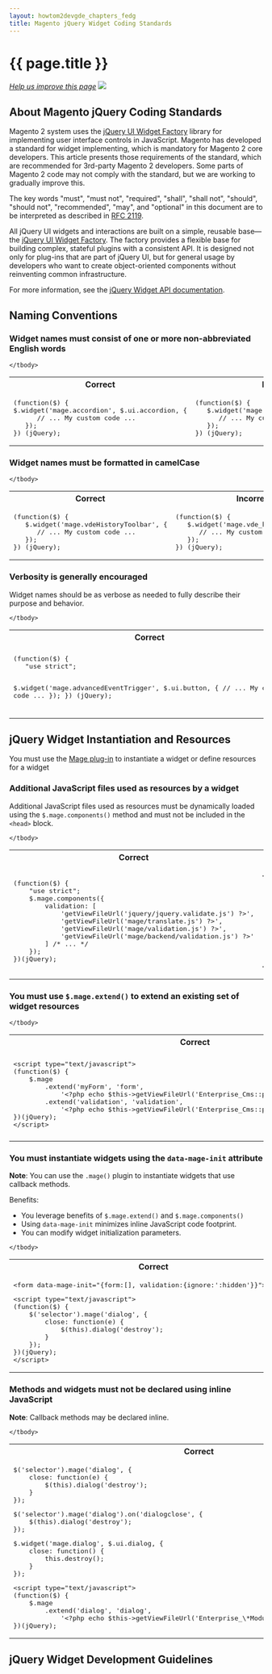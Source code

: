 ```yaml
---
layout: howtom2devgde_chapters_fedg
title: Magento jQuery Widget Coding Standards
---
```

 
<h1 id="fedg_using-ui-lib">{{ page.title }}</h1>

<p><a href="{{ site.githuburl }}guides/m2fedg/v1.0.0.0/javascript/jquery-widget-coding-stnd.md" target="_blank"><em>Help us improve this page</em></a>&nbsp;<img src="{{ site.baseurl }}common/images/newWindow.gif"/></p>

<h2 id="fedg_jq-widget-coding-stnd_overview">About Magento jQuery Coding Standards</h2>

Magento 2 system uses the <a href="http://jqueryui.com/widget/" target="_blank">jQuery UI Widget Factory</a> library for implementing user interface controls in JavaScript. Magento has developed a standard for widget implementing, which is mandatory for Magento 2 core developers. This article presents those requirements of the standard, which are recommended for 3rd-party Magento 2 developers. Some parts of Magento 2 code may not comply with the standard, but we are working to gradually improve this. 

The key words "must", "must not", "required", "shall", "shall not", "should", "should not", "recommended", "may", and "optional" in this document are to be interpreted as described in <a href="http://www.ietf.org/rfc/rfc2119.txt" target="_blank">RFC 2119</a>. 

All jQuery UI widgets and interactions are built on a simple, reusable base&mdash;the <a href="http://jqueryui.com/widget/" target="_blank">jQuery UI Widget Factory</a>. The factory provides a flexible base for building complex, stateful plugins with a consistent API. It is designed not only for plug-ins that are part of jQuery UI, but for general usage by developers who want to create object-oriented components without reinventing common infrastructure.

For more information, see the <a href="http://api.jqueryui.com/jQuery.widget/" target="_blank">jQuery Widget API documentation</a>.


<h2 id="fedg_jq-widget-coding-stnd_naming">Naming Conventions</h2>
<div id="accordion">
<h3>Widget names must consist of one or more non-abbreviated English words</h3>

<div>
<table>
	<tbody>
		<tr class="table-headings">
			<th>Correct</th>
			<th>Incorrect</th>
		</tr>
	<tr class="even">
		<td><pre>(function($) {
$.widget('mage.accordion', $.ui.accordion, {
      // ... My custom code ...
   });
}) (jQuery);</pre></td>
		<td><pre>(function($) {
   $.widget('mage.ak123', $.ui.accordion, {
      // ... My custom code ...
   });
}) (jQuery);</pre></td>
	</tr>
	
	</tbody>
</table>
</div>

<h3>Widget names must be formatted in camelCase</h3>

<div>
<table>
	<tbody>
		<tr class="table-headings">
			<th>Correct</th>
			<th>Incorrect</th>
		</tr>
	<tr class="even">
		<td><pre>(function($) {
   $.widget('mage.vdeHistoryToolbar', {
      // ... My custom code ...
   });
}) (jQuery);</pre></td>
		<td><pre>(function($) {
   $.widget('mage.vde_historyToolbar', {
      // ... My custom code ...
   });
}) (jQuery);</pre></td>
	</tr>
	
	</tbody>
</table>
</div>

<h3>Verbosity is generally encouraged</h3>
<div>
<p>Widget names should be as verbose as needed to fully describe their purpose and behavior.</p>

<table>
	<tbody>
		<tr class="table-headings">
			<th>Correct</th>
			<th>Incorrect</th>
		</tr>
	<tr class="even">
		<td><pre>(function($) {
   "use strict";
 
   $.widget('mage.advancedEventTrigger', $.ui.button, {
      // ... My custom code ...
   });
}) (jQuery);</pre></td>
		<td><pre>(function($) {
   "use strict";
 
   $.widget('ui.button', $.ui.button, {
      // ... My custom code ...
   });
}) (jQuery);</pre></td>
	</tr>
	
	</tbody>
</table>
</div>
</div>

<h2 id="fedg_widget-coding-stnd_instant">jQuery Widget Instantiation and Resources</h2>
<p>You must use the <a href="{{ site.baseurl }}guides/m2fedg/v1.0.0.0/javascript/js-mage-plugin.html" target="_blank">Mage plug-in</a> to instantiate a widget or define resources for a widget</p>
<div id="accordion2">
<h3>Additional JavaScript files used as resources by a widget</h3>
<div>
<p>Additional JavaScript files used as resources must be dynamically loaded using the <code>$.mage.components()</code> method and must not be included in the <code>&lt;head></code> block.</p>
<table>
	<tbody>
		<tr class="table-headings">
			<th>Correct</th>
			<th>Incorrect</th>
		</tr>
	<tr class="even">
		<td><pre>
(function($) {
    "use strict";
    $.mage.components({
        validation: [
            '<?php echo $this->getViewFileUrl('jquery/jquery.validate.js') ?>',
            '<?php echo $this->getViewFileUrl('mage/translate.js') ?>',
            '<?php echo $this->getViewFileUrl('mage/validation.js') ?>',
            '<?php echo $this->getViewFileUrl('mage/backend/validation.js') ?>'
        ] /* ... */
    });
})(jQuery);</pre></td>
		<td><pre>&lt;layout>
    &lt;default>
        &lt;block type="Mage_Adminhtml_Block_Page" name="root" output="1" template="admin/page.phtml">
            &lt;block type="Mage_Adminhtml_Block_Page_Head" name="head" as="head" template="page/head.phtml">
                &lt;action method="addJs">&lt;file>jquery/jquery.validate.js&lt;/file>&lt;/action>
                &lt;action method="addJs">&lt;file>mage/translate.js&lt;/file>&lt;/action>
                &lt;action method="addJs">&lt;file>mage/validation.js&lt;/file>&lt;/action>
                &lt;action method="addJs">&lt;file>mage/backend/validation.js&lt;/file>&lt;/action>
                ...
            &lt;/block>
        &lt;/block>
    &lt;/default>
&lt;/layout></pre></td>
	</tr>
	
	</tbody>
</table>
</div>

<h3>You must use <code>$.mage.extend()</code> to extend an existing set of widget resources</h3>
<div>
<table>
	<tbody>
		<tr class="table-headings">
			<th>Correct</th>
			<th>Incorrect</th>
		</tr>
	<tr class="even">
		<td><pre>
&lt;script type="text/javascript">
(function($) {
    $.mage
        .extend('myForm', 'form',
            '&lt;?php echo $this->getViewFileUrl('Enterprise_Cms::page/js/form.js') ?>')
        .extend('validation', 'validation',
            '&lt;?php echo $this->getViewFileUrl('Enterprise_Cms::page/js/validation.js') ?>');
})(jQuery);
&lt;/script></pre></td>
		<td><pre>&lt;layout>
    &lt;default>
        &lt;block type="Mage_Adminhtml_Block_Page" name="root" output="1" template="admin/page.phtml">
            &lt;block type="Mage_Adminhtml_Block_Page_Head" name="head" as="head" template="page/head.phtml">
                &lt;action method="addJs">&lt;file>Enterprise_Cms::page/js/form.js&lt;/file>&lt;/action>
                &lt;action method="addJs">&lt;file>Enterprise_Cms::page/js/validation.js&lt;/file>&lt;/action>
            &lt;/block>
        &lt;/block>
    &lt;/default>
&lt;/layout></pre></td>
	</tr>
	
	</tbody>
</table>
</div>

<h3>You must instantiate widgets using the <code>data-mage-init</code> attribute</h3>
<div>
<p><strong>Note</strong>: You can use the <code>.mage()</code> plugin to instantiate widgets that use callback methods.</p>
<p>Benefits:</p>
<ul><li>You leverage benefits of <code>$.mage.extend()</code> and <code>$.mage.components()</code></li>
<li>Using <code>data-mage-init</code> minimizes inline JavaScript code footprint.</li>
<li>You can modify widget initialization parameters.</li></ul>
<table>
	<tbody>
		<tr class="table-headings">
			<th>Correct</th>
			<th>Incorrect</th>
		</tr>
	<tr class="even">
		<td><pre>&lt;form data-mage-init="{form:[], validation:{ignore:':hidden'}}">&lt;/form></pre>
		<pre>&lt;script type="text/javascript">
(function($) {
    $('selector').mage('dialog', {
        close: function(e) {
            $(this).dialog('destroy');
        }
    });
})(jQuery);
&lt;/script></pre></td>
		<td><pre>&lt;script type="text/javascript">
(function($) {
    $('[data-role="form"]')
        .form()
        .validation({
            ignore: ':hidden'
        });
})(jQuery);
&lt;/script></pre></td>
	</tr>
	
	</tbody>
</table>
</div>

<h3>Methods and widgets must not be declared using inline JavaScript</h3>
<div>
<p><strong>Note</strong>: Callback methods may be declared inline.</p>
<table>
	<tbody>
		<tr class="table-headings">
			<th>Correct</th>
			<th>Incorrect</th>
		</tr>
	<tr class="even"><td>
		<pre>$('selector').mage('dialog', {
    close: function(e) {
        $(this).dialog('destroy');
    }
});</pre>
<pre>$('selector').mage('dialog').on('dialogclose', {
    $(this).dialog('destroy');
});</pre>
<pre>$.widget('mage.dialog', $.ui.dialog, {
    close: function() {
        this.destroy();
    }
});</pre>
<pre>&lt;script type="text/javascript">
(function($) {
    $.mage
        .extend('dialog', 'dialog',
            '&lt;?php echo $this->getViewFileUrl('Enterprise_\*Module\*::page/js/dialog.js') ?>')
})(jQuery);
</script></pre></td>
		<td><pre>$('selector').dialog();
$('selector')
    .find('.ui-dialog-titlebar-close')
    .on('click', function() {
        $('selector').dialog('destroy');
    });</pre></li></ul></td>
	</tr>
	
	</tbody>
</table>
</div>
</div>

<h2 id="fedg_widget-coding-stnd_devgde">jQuery Widget Development Guidelines</h2>






